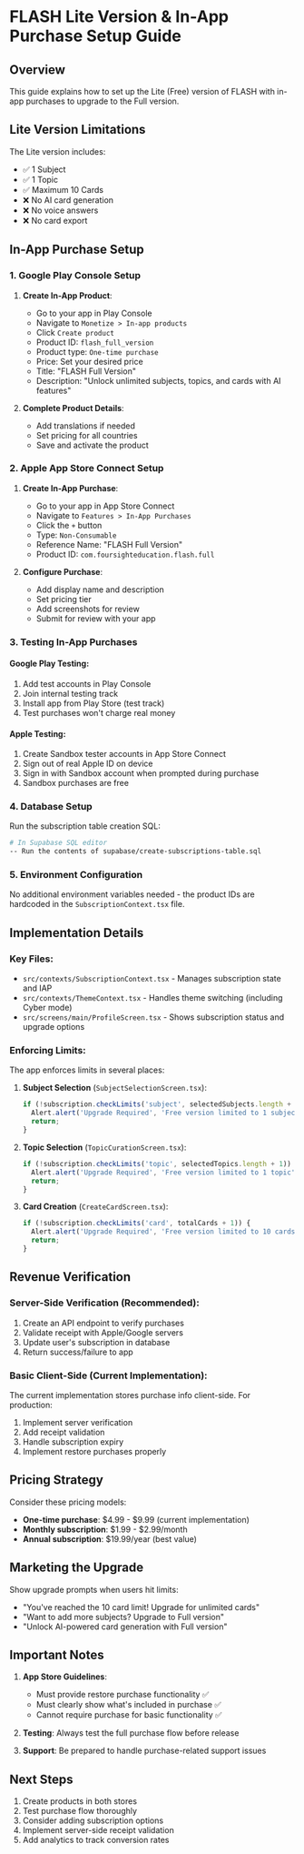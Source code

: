 # FLASH Lite Version & In-App Purchase Setup Guide

## Overview

This guide explains how to set up the Lite (Free) version of FLASH with in-app purchases to upgrade to the Full version.

## Lite Version Limitations

The Lite version includes:
- ✅ 1 Subject
- ✅ 1 Topic
- ✅ Maximum 10 Cards
- ❌ No AI card generation
- ❌ No voice answers
- ❌ No card export

## In-App Purchase Setup

### 1. Google Play Console Setup

1. **Create In-App Product**:
   - Go to your app in Play Console
   - Navigate to `Monetize > In-app products`
   - Click `Create product`
   - Product ID: `flash_full_version`
   - Product type: `One-time purchase`
   - Price: Set your desired price
   - Title: "FLASH Full Version"
   - Description: "Unlock unlimited subjects, topics, and cards with AI features"

2. **Complete Product Details**:
   - Add translations if needed
   - Set pricing for all countries
   - Save and activate the product

### 2. Apple App Store Connect Setup

1. **Create In-App Purchase**:
   - Go to your app in App Store Connect
   - Navigate to `Features > In-App Purchases`
   - Click the `+` button
   - Type: `Non-Consumable`
   - Reference Name: "FLASH Full Version"
   - Product ID: `com.foursighteducation.flash.full`

2. **Configure Purchase**:
   - Add display name and description
   - Set pricing tier
   - Add screenshots for review
   - Submit for review with your app

### 3. Testing In-App Purchases

#### Google Play Testing:
1. Add test accounts in Play Console
2. Join internal testing track
3. Install app from Play Store (test track)
4. Test purchases won't charge real money

#### Apple Testing:
1. Create Sandbox tester accounts in App Store Connect
2. Sign out of real Apple ID on device
3. Sign in with Sandbox account when prompted during purchase
4. Sandbox purchases are free

### 4. Database Setup

Run the subscription table creation SQL:

```bash
# In Supabase SQL editor
-- Run the contents of supabase/create-subscriptions-table.sql
```

### 5. Environment Configuration

No additional environment variables needed - the product IDs are hardcoded in the `SubscriptionContext.tsx` file.

## Implementation Details

### Key Files:
- `src/contexts/SubscriptionContext.tsx` - Manages subscription state and IAP
- `src/contexts/ThemeContext.tsx` - Handles theme switching (including Cyber mode)
- `src/screens/main/ProfileScreen.tsx` - Shows subscription status and upgrade options

### Enforcing Limits:

The app enforces limits in several places:

1. **Subject Selection** (`SubjectSelectionScreen.tsx`):
   ```typescript
   if (!subscription.checkLimits('subject', selectedSubjects.length + 1)) {
     Alert.alert('Upgrade Required', 'Free version limited to 1 subject');
     return;
   }
   ```

2. **Topic Selection** (`TopicCurationScreen.tsx`):
   ```typescript
   if (!subscription.checkLimits('topic', selectedTopics.length + 1)) {
     Alert.alert('Upgrade Required', 'Free version limited to 1 topic');
     return;
   }
   ```

3. **Card Creation** (`CreateCardScreen.tsx`):
   ```typescript
   if (!subscription.checkLimits('card', totalCards + 1)) {
     Alert.alert('Upgrade Required', 'Free version limited to 10 cards');
     return;
   }
   ```

## Revenue Verification

### Server-Side Verification (Recommended):

1. Create an API endpoint to verify purchases
2. Validate receipt with Apple/Google servers
3. Update user's subscription in database
4. Return success/failure to app

### Basic Client-Side (Current Implementation):

The current implementation stores purchase info client-side. For production:
1. Implement server verification
2. Add receipt validation
3. Handle subscription expiry
4. Implement restore purchases properly

## Pricing Strategy

Consider these pricing models:
- **One-time purchase**: $4.99 - $9.99 (current implementation)
- **Monthly subscription**: $1.99 - $2.99/month
- **Annual subscription**: $19.99/year (best value)

## Marketing the Upgrade

Show upgrade prompts when users hit limits:
- "You've reached the 10 card limit! Upgrade for unlimited cards"
- "Want to add more subjects? Upgrade to Full version"
- "Unlock AI-powered card generation with Full version"

## Important Notes

1. **App Store Guidelines**: 
   - Must provide restore purchase functionality ✅
   - Must clearly show what's included in purchase ✅
   - Cannot require purchase for basic functionality ✅

2. **Testing**: Always test the full purchase flow before release

3. **Support**: Be prepared to handle purchase-related support issues

## Next Steps

1. Create products in both stores
2. Test purchase flow thoroughly
3. Consider adding subscription options
4. Implement server-side receipt validation
5. Add analytics to track conversion rates 